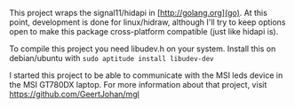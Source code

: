 
This project wraps the signal11/hidapi in [http://golang.org](go).
At this point, development is done for linux/hidraw, although I'll try to keep options open to make this package cross-platform compatible (just like hidapi is).

To compile this project you need libudev.h on your system.
Install this on debian/ubuntu with `sudo aptitude install libudev-dev`

I started this project to be able to communicate with the MSI leds device in the MSI GT780DX laptop. For more information about that project, visit https://github.com/GeertJohan/mgl